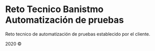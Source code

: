# Reto Tecnico Banistmo Automatización de pruebas

Reto tecnico de automatización de pruebas establecido por el cliente.

2020 ©
